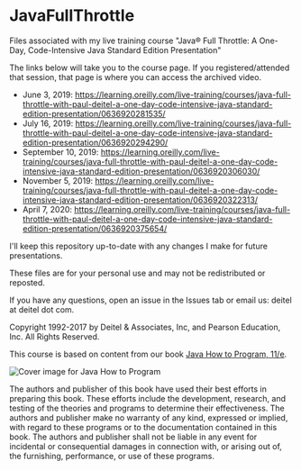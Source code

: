 # JavaFullThrottle
Files associated with my live training course "Java® Full Throttle: A One-Day, Code-Intensive Java Standard Edition Presentation"

The links below will take you to the course page. If you registered/attended that session, that page is where you can access the archived video.
* June 3, 2019: https://learning.oreilly.com/live-training/courses/java-full-throttle-with-paul-deitel-a-one-day-code-intensive-java-standard-edition-presentation/0636920281535/
* July 16, 2019: https://learning.oreilly.com/live-training/courses/java-full-throttle-with-paul-deitel-a-one-day-code-intensive-java-standard-edition-presentation/0636920294290/
* September 10, 2019: https://learning.oreilly.com/live-training/courses/java-full-throttle-with-paul-deitel-a-one-day-code-intensive-java-standard-edition-presentation/0636920306030/
* November 5, 2019: https://learning.oreilly.com/live-training/courses/java-full-throttle-with-paul-deitel-a-one-day-code-intensive-java-standard-edition-presentation/0636920322313/
* April 7, 2020: https://learning.oreilly.com/live-training/courses/java-full-throttle-with-paul-deitel-a-one-day-code-intensive-java-standard-edition-presentation/0636920375654/

I'll keep this repository up-to-date with any changes I make for future presentations. 

These files are for your personal use and may not be redistributed or reposted.

If you have any questions, open an issue in the Issues tab or email us: deitel at deitel dot com.

Copyright 1992-2017 by Deitel & Associates, Inc, and Pearson Education, Inc. All Rights Reserved. 

This course is based on content from our book <a href="https://amzn.to/30ZQVw0" target="_blank">Java How to Program, 11/e</a>.
    
![Cover image for Java How to Program](http://deitel.com/bookresources/jhtp11/jhtp11_300h.png)

The authors and publisher of this book have used their best efforts in preparing this book. These efforts include the development, research, and testing of the theories and programs to determine their effectiveness. The authors and publisher make no warranty of any kind, expressed or implied, with regard to these programs or to the documentation contained in this book. The authors and publisher shall not be liable in any event for incidental or consequential damages in connection with, or arising out of, the furnishing, performance, or use of these programs.
 



